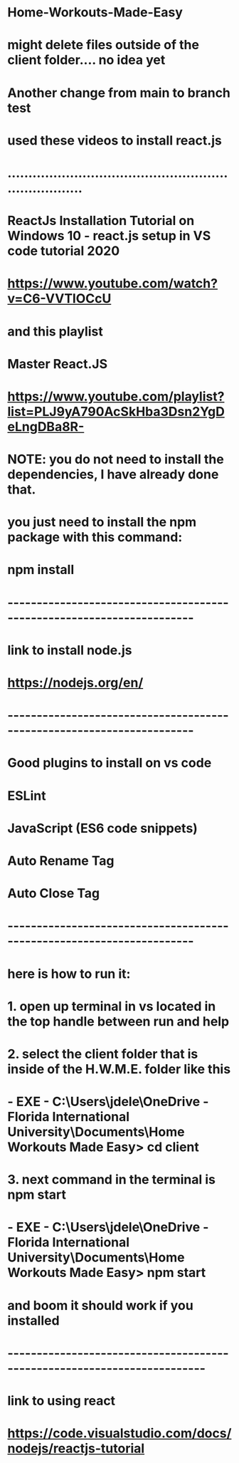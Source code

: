 # Home-Workouts-Made-Easy

# might delete files outside of the client folder.... no idea yet

# Another change from main to branch test

# used these videos to install react.js

# .......................................................................

# ReactJs Installation Tutorial on Windows 10 - react.js setup in VS code tutorial 2020

# https://www.youtube.com/watch?v=C6-VVTlOCcU

# and this playlist

# Master React.JS

# https://www.youtube.com/playlist?list=PLJ9yA790AcSkHba3Dsn2YgDeLngDBa8R-

# NOTE: you do not need to install the dependencies, I have already done that.

# you just need to install the npm package with this command:

# npm install

# ----------------------------------------------------------------------

# link to install node.js

# https://nodejs.org/en/

# ----------------------------------------------------------------------

# Good plugins to install on vs code

# ESLint

# JavaScript (ES6 code snippets)

# Auto Rename Tag

# Auto Close Tag

# ----------------------------------------------------------------------

# here is how to run it:

# 1. open up terminal in vs located in the top handle between run and help

# 2. select the client folder that is inside of the H.W.M.E. folder like this

# - EXE - C:\Users\jdele\OneDrive - Florida International University\Documents\Home Workouts Made Easy> cd client

# 3. next command in the terminal is npm start

# - EXE - C:\Users\jdele\OneDrive - Florida International University\Documents\Home Workouts Made Easy> npm start

# and boom it should work if you installed

# ------------------------------------------------------------------------

# link to using react

# https://code.visualstudio.com/docs/nodejs/reactjs-tutorial
